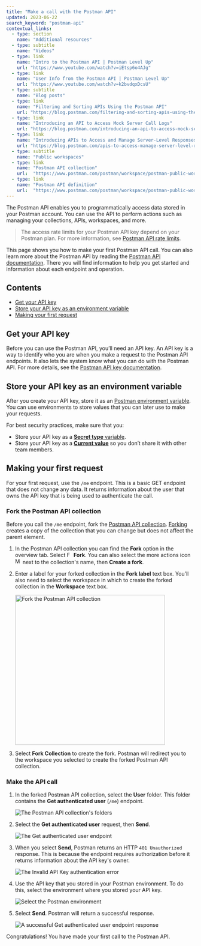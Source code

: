 ```yaml
---
title: "Make a call with the Postman API"
updated: 2023-06-22
search_keyword: "postman-api"
contextual_links:
  - type: section
    name: "Additional resources"
  - type: subtitle
    name: "Videos"
  - type: link
    name: "Intro to the Postman API | Postman Level Up"
    url: "https://www.youtube.com/watch?v=iEtsp6o4AJg"
  - type: link
    name: "User Info from the Postman API | Postman Level Up"
    url: "https://www.youtube.com/watch?v=k2bvdqxDcsU"
  - type: subtitle
    name: "Blog posts"
  - type: link
    name: "Filtering and Sorting APIs Using the Postman API"
    url: "https://blog.postman.com/filtering-and-sorting-apis-using-the-postman-api/"
  - type: link
    name: "Introducing an API to Access Mock Server Call Logs"
    url: "https://blog.postman.com/introducing-an-api-to-access-mock-server-call-logs/"
  - type: link
    name: "Introducing APIs to Access and Manage Server-Level Responses on a Mock Server"
    url: "https://blog.postman.com/apis-to-access-manage-server-level-responses-mock-server/"
  - type: subtitle
    name: "Public workspaces"
  - type: link
    name: "Postman API collection"
    url:  "https://www.postman.com/postman/workspace/postman-public-workspace/collection/12959542-c8142d51-e97c-46b6-bd77-52bb66712c9a?ctx=documentation"
  - type: link
    name: "Postman API definition"
    url:  "https://www.postman.com/postman/workspace/postman-public-workspace/api/72a32ca3-f06a-4e83-a933-2821a0e6616f/definition/d429098b-1789-4c62-b77b-cf02024aba53?view=documentation"
---
```


The Postman API enables you to programmatically access data stored in your Postman account. You can use the API to perform actions such as managing your collections, APIs, workspaces, and more.

> The access rate limits for your Postman API key depend on your Postman plan. For more information, see [Postman API rate limits](/docs/developer/postman-api/postman-api-rate-limits/).

This page shows you how to make your first Postman API call. You can also learn more about the Postman API by reading the [Postman API documentation](https://www.postman.com/postman/workspace/postman-public-workspace/documentation/12959542-c8142d51-e97c-46b6-bd77-52bb66712c9a). There you will find information to help you get started and information about each endpoint and operation.

## Contents

- [Get your API key](#get-your-api-key)
- [Store your API key as an environment variable](#store-your-api-key-as-an-environment-variable)
- [Making your first request](#making-your-first-request)

## Get your API key

Before you can use the Postman API, you’ll need an API key. An API key is a way to identify who you are when you make a request to the Postman API endpoints. It also lets the system know what you can do with the Postman API. For more details, see the [Postman API key documentation](/docs/developer/postman-api/authentication/#generate-a-postman-api-key).

## Store your API key as an environment variable

After you create your API key, store it as an [Postman environment variable](/docs/sending-requests/managing-environments/#adding-environment-variables). You can use environments to store values that you can later use to make your requests.

For best security practices, make sure that you:

- Store your API key as a [**Secret type** variable](/docs/sending-requests/variables/#variable-types).
- Store your API key as a [**Current value**](/docs/sending-requests/variables/#specifying-variable-detail) so you don’t share it with other team members.

## Making your first request

For your first request, use the `/me` endpoint. This is a basic GET endpoint that does not change any data. It returns information about the user that owns the API key that is being used to authenticate the call.

### Fork the Postman API collection

Before you call the `/me` endpoint, fork the [Postman API collection](https://www.postman.com/postman/workspace/postman-public-workspace/collection/12959542-c8142d51-e97c-46b6-bd77-52bb66712c9a?ctx=documentation). [Forking](/docs/collaborating-in-postman/using-version-control/forking-entities/) creates a copy of the collection that you can change but does not affect the parent element.

1. In the Postman API collection you can find the **Fork** option in the overview tab. Select <img alt="Fork icon" src="https://assets.postman.com/postman-docs/icon-fork.jpg#icon" width="14px"> **Fork**. You can also select the more actions icon <img alt="More actions icon" src="https://assets.postman.com/postman-docs/icon-more-actions-v9.jpg#icon" width="16px"> next to the collection's name, then **Create a fork**.

2. Enter a label for your forked collection in the **Fork label** text box. You’ll also need to select the workspace in which to create the forked collection in the **Workspace** text box.

    <img src="https://assets.postman.com/postman-docs/v10/postman-api-fork-collection.jpg" alt="Fork the Postman API collection" width="400px"/>

3. Select **Fork Collection** to create the fork. Postman will redirect you to the workspace you selected to create the forked Postman API collection.

### Make the API call

1. In the forked Postman API collection, select the **User** folder. This folder contains the **Get authenticated user** (`/me`) endpoint.

    ![The Postman API collection's folders](https://assets.postman.com/postman-docs/v10/postman-api-collection-folders.jpg)

1. Select the **Get authenticated user** request, then **Send**.

    ![The Get authenticated user endpoint](https://assets.postman.com/postman-docs/v10/postman-api-me-endpoint.jpg)

1. When you select **Send**, Postman returns an HTTP `401 Unauthorized` response. This is because the endpoint requires authorization before it returns information about the API key's owner.

    ![The Invalid API Key authentication error](https://assets.postman.com/postman-docs/v10/postman-api-401-error.jpg)

1. Use the API key that you stored in your Postman environment. To do this, select the environment where you stored your API key.

    ![Select the Postman environment](https://assets.postman.com/postman-docs/v10/postman-api-environment-select.jpg)

1. Select **Send**. Postman will return a successful response.

    ![A successful Get authenticated user endpoint response](https://assets.postman.com/postman-docs/v10/postman-api-success-response.jpg)

Congratulations! You have made your first call to the Postman API.
